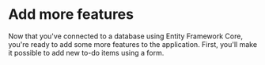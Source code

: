 # Add more features
Now that you've connected to a database using Entity Framework Core, you're ready to add some more features to the application. First, you'll make it possible to add new to-do items using a form.
